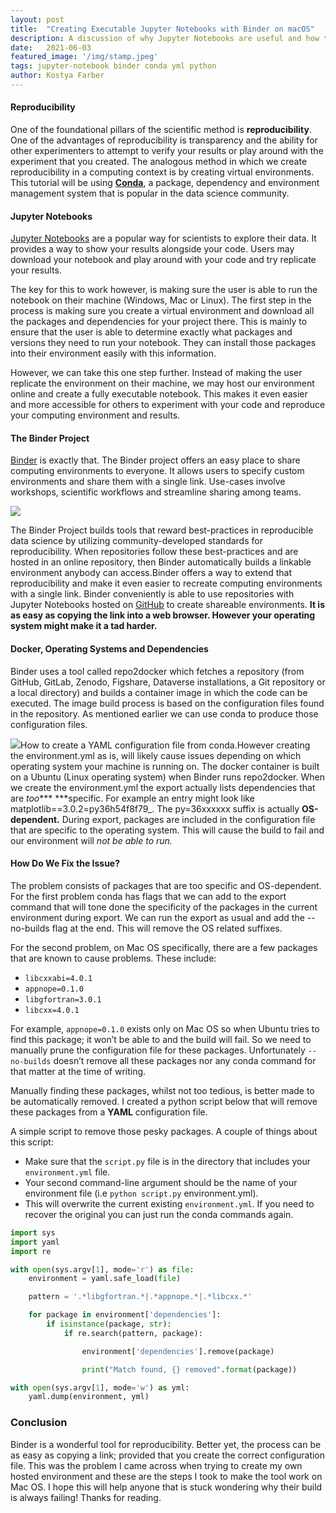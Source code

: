 ```yaml
---
layout:	post
title:	"Creating Executable Jupyter Notebooks with Binder on macOS"
description: A discussion of why Jupyter Notebooks are useful and how to fix errors with Binder builds online. 
date:	2021-06-03
featured_image: '/img/stamp.jpeg'
tags: jupyter-notebook binder conda yml python 
author: Kostya Farber
---
```


#### Reproducibility
One of the foundational pillars of the scientific method is **reproducibility**. One of the advantages of reproducibility is transparency and the ability for other experimenters to attempt to verify your results or play around with the experiment that you created. The analogous method in which we create reproducibility in a computing context is by creating virtual environments. This tutorial will be using [**Conda**](https://docs.conda.io/en/latest/), a package, dependency and environment management system that is popular in the data science community.
#### Jupyter Notebooks
[Jupyter Notebooks](https://jupyter.org/) are a popular way for scientists to explore their data. It provides a way to show your results alongside your code. Users may download your notebook and play around with your code and try replicate your results. 

The key for this to work however, is making sure the user is able to run the notebook on their machine (Windows, Mac or Linux). The first step in the process is making sure you create a virtual environment and download all the packages and dependencies for your project there. This is mainly to ensure that the user is able to determine exactly what packages and versions they need to run your notebook. They can install those packages into their environment easily with this information. 

However, we can take this one step further. Instead of making the user replicate the environment on their machine, we may host our environment online and create a fully executable notebook. This makes it even easier and more accessible for others to experiment with your code and reproduce your computing environment and results.

#### The Binder Project
[Binder](https://jupyter.org/binder) is exactly that. The Binder project offers an easy place to share computing environments to everyone. It allows users to specify custom environments and share them with a single link. Use-cases involve workshops, scientific workflows and streamline sharing among teams. 

![](/img/1*FEiQ3UjmMmpYY3t9m5Pf1g.gif)

The Binder Project builds tools that reward best-practices in reproducible data science by utilizing community-developed standards for reproducibility. When repositories follow these best-practices and are hosted in an online repository, then Binder automatically builds a linkable environment anybody can access.Binder offers a way to extend that reproducibility and make it even easier to recreate computing environments with a single link. Binder conveniently is able to use repositories with Jupyter Notebooks hosted on [GitHub](https://github.com/) to create shareable environments. **It is as easy as copying the link into a web browser. However your operating system might make it a tad harder.**


#### Docker, Operating Systems and Dependencies

Binder uses a tool called repo2docker which fetches a repository (from GitHub, GitLab, Zenodo, Figshare, Dataverse installations, a Git repository or a local directory) and builds a container image in which the code can be executed. The image build process is based on the configuration files found in the repository. As mentioned earlier we can use conda to produce those configuration files.

![](/img/1*8K9TOg-66VYhfWcUEAHs2g.gif)How to create a YAML configuration file from conda.However creating the environment.yml as is, will likely cause issues depending on which operating system your machine is running on. The docker container is built on a Ubuntu (Linux operating system) when Binder runs repo2docker. When we create the environment.yml the export actually lists dependencies that are *too**** ***specific. For example an entry might look like matplotlib==3.0.2=py36h54f8f79\_. The py=36xxxxxx suffix is actually **OS-dependent.** During export, packages are included in the configuration file that are specific to the operating system. This will cause the build to fail and our environment will *not be able to run.*

#### How Do We Fix the Issue?

The problem consists of packages that are too specific and OS-dependent. For the first problem conda has flags that we can add to the export command that will tone done the specificity of the packages in the current environment during export. We can run the export as usual and add the --no-builds flag at the end. This will remove the OS related suffixes.

For the second problem, on Mac OS specifically, there are a few packages that are known to cause problems. These include:

* `libcxxabi=4.0.1`
* `appnope=0.1.0`
* `libgfortran=3.0.1`
* `libcxx=4.0.1`

For example, `appnope=0.1.0` exists only on Mac OS so when Ubuntu tries to find this package; it won’t be able to and the build will fail. So we need to manually prune the configuration file for these packages. Unfortunately `--no-builds` doesn’t remove all these packages nor any conda command for that matter at the time of writing.

Manually finding these packages, whilst not too tedious, is better made to be automatically removed. I created a python script below that will remove these packages from a **YAML** configuration file.

A simple script to remove those pesky packages. A couple of things about this script:

* Make sure that the `script.py` file is in the directory that includes your `environment.yml` file.
* Your second command-line argument should be the name of your environment file (i.e `python script.py` environment.yml).
* This will overwrite the current existing `environment.yml`. If you need to recover the original you can just run the conda commands again.

```python
import sys
import yaml
import re

with open(sys.argv[1], mode='r') as file:
    environment = yaml.safe_load(file)

    pattern = '.*libgfortran.*|.*appnope.*|.*libcxx.*'

    for package in environment['dependencies']:
        if isinstance(package, str):
            if re.search(pattern, package):

                environment['dependencies'].remove(package)

                print("Match found, {} removed".format(package))

with open(sys.argv[1], mode='w') as yml:
    yaml.dump(environment, yml)
```

### Conclusion

Binder is a wonderful tool for reproducibility. Better yet, the process can be as easy as copying a link; provided that you create the correct configuration file. This was the problem I came across when trying to create my own hosted environment and these are the steps I took to make the tool work on Mac OS. I hope this will help anyone that is stuck wondering why their build is always failing! Thanks for reading.

  